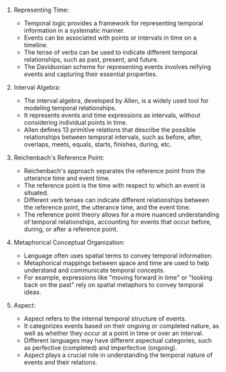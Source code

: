 1. Representing Time:
    
    - Temporal logic provides a framework for representing temporal information in a systematic manner.
    - Events can be associated with points or intervals in time on a timeline.
    - The tense of verbs can be used to indicate different temporal relationships, such as past, present, and future.
    - The Davidsonian scheme for representing events involves reifying events and capturing their essential properties.
2. Interval Algebra:
    
    - The interval algebra, developed by Allen, is a widely used tool for modeling temporal relationships.
    - It represents events and time expressions as intervals, without considering individual points in time.
    - Allen defines 13 primitive relations that describe the possible relationships between temporal intervals, such as before, after, overlaps, meets, equals, starts, finishes, during, etc.
3. Reichenbach's Reference Point:
    
    - Reichenbach's approach separates the reference point from the utterance time and event time.
    - The reference point is the time with respect to which an event is situated.
    - Different verb tenses can indicate different relationships between the reference point, the utterance time, and the event time.
    - The reference point theory allows for a more nuanced understanding of temporal relationships, accounting for events that occur before, during, or after a reference point.
4. Metaphorical Conceptual Organization:
    
    - Language often uses spatial terms to convey temporal information.
    - Metaphorical mappings between space and time are used to help understand and communicate temporal concepts.
    - For example, expressions like "moving forward in time" or "looking back on the past" rely on spatial metaphors to convey temporal ideas.
5. Aspect:
    
    - Aspect refers to the internal temporal structure of events.
    - It categorizes events based on their ongoing or completed nature, as well as whether they occur at a point in time or over an interval.
    - Different languages may have different aspectual categories, such as perfective (completed) and imperfective (ongoing).
    - Aspect plays a crucial role in understanding the temporal nature of events and their relations.